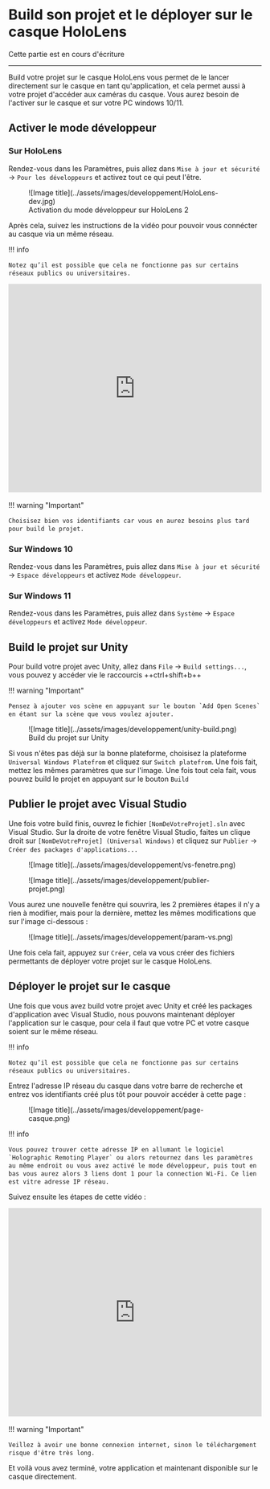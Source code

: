 # Build son projet et le déployer sur le casque HoloLens

<div class="temp-card">
    Cette partie est en cours d'écriture
</div>

***

Build votre projet sur le casque HoloLens vous permet de le lancer directement sur le casque en tant qu'application, et cela permet aussi à votre projet d'accéder aux caméras du casque. Vous aurez besoin de l'activer sur le casque et sur votre PC windows 10/11.

## Activer le mode développeur

### Sur HoloLens

Rendez-vous dans les Paramètres, puis allez dans `Mise à jour et sécurité` &rarr; `Pour les développeurs` et activez tout ce qui peut l'être.

<figure markdown="span">
    ![Image title](../assets/images/developpement/HoloLens-dev.jpg)
    <figcaption>Activation du mode développeur sur HoloLens 2</figcaption>
</figure>

Après cela, suivez les instructions de la vidéo pour pouvoir vous connécter au casque via un même réseau.

!!! info

    Notez qu’il est possible que cela ne fonctionne pas sur certains réseaux publics ou universitaires.

<iframe width="100%" height="415" src="https://www.youtube.com/embed/0yyM_lcg1g0?si=Zl-qUr-g8Qk380YZ" title="YouTube video player" frameborder="0" allow="accelerometer; autoplay; clipboard-write; encrypted-media; gyroscope; picture-in-picture; web-share" referrerpolicy="strict-origin-when-cross-origin" allowfullscreen></iframe>

!!! warning "Important"

    Choisisez bien vos identifiants car vous en aurez besoins plus tard pour build le projet.

### Sur Windows 10

Rendez-vous dans les Paramètres, puis allez dans `Mise à jour et sécurité` &rarr; `Espace développeurs` et activez `Mode développeur`.

### Sur Windows 11

Rendez-vous dans les Paramètres, puis allez dans `Système` &rarr; `Espace développeurs` et activez `Mode développeur`.

## Build le projet sur Unity

Pour build votre projet avec Unity, allez dans `File` &rarr; `Build settings...`, vous pouvez y accéder vie le raccourcis ++ctrl+shift+b++

!!! warning "Important"

    Pensez à ajouter vos scène en appuyant sur le bouton `Add Open Scenes` en étant sur la scène que vous voulez ajouter.

<figure markdown="span">
    ![Image title](../assets/images/developpement/unity-build.png)
    <figcaption>Build du projet sur Unity</figcaption>
</figure>

Si vous n'êtes pas déjà sur la bonne plateforme, choisisez la plateforme `Universal Windows Platefrom` et cliquez sur `Switch platefrom`. Une fois fait, mettez les mêmes paramètres que sur l'image. Une fois tout cela fait, vous pouvez build le projet en appuyant sur le bouton `Build`

## Publier le projet avec Visual Studio

Une fois votre build finis, ouvrez le fichier `[NomDeVotreProjet].sln` avec Visual Studio. Sur la droite de votre fenêtre Visual Studio, faites un clique droit sur `[NomDeVotreProjet] (Universal Windows)` et cliquez sur `Publier` &rarr; `Créer des packages d'applications...`

<figure markdown="span">![Image title](../assets/images/developpement/vs-fenetre.png)</figure>

<figure markdown="span">![Image title](../assets/images/developpement/publier-projet.png)</figure>

Vous aurez une nouvelle fenêtre qui souvrira, les 2 premières étapes il n'y a rien à modifier, mais pour la dernière, mettez les mêmes modifications que sur l'image ci-dessous :

<figure markdown="span">![Image title](../assets/images/developpement/param-vs.png)</figure>

Une fois cela fait, appuyez sur `Créer`, cela va vous créer des fichiers permettants de déployer votre projet sur le casque HoloLens.

## Déployer le projet sur le casque

Une fois que vous avez build votre projet avec Unity et créé les packages d'application avec Visual Studio, nous pouvons maintenant déployer l'application sur le casque, pour cela il faut que votre PC et votre casque soient sur le même réseau.

!!! info

    Notez qu’il est possible que cela ne fonctionne pas sur certains réseaux publics ou universitaires.

Entrez l'adresse IP réseau du casque dans votre barre de recherche et entrez vos identifiants créé plus tôt pour pouvoir accéder à cette page :

<figure markdown="span">![Image title](../assets/images/developpement/page-casque.png)</figure>

!!! info

    Vous pouvez trouver cette adresse IP en allumant le logiciel `Holographic Remoting Player` ou alors retournez dans les paramètres au même endroit ou vous avez activé le mode développeur, puis tout en bas vous aurez alors 3 liens dont 1 pour la connection Wi-Fi. Ce lien est vitre adresse IP réseau.

Suivez ensuite les étapes de cette vidéo :

<iframe width="100%" height="415" src="https://www.youtube.com/embed/jNyF4Whh_Uw?si=Q8RoXwngWN5xX5TN&amp;start=708" title="YouTube video player" frameborder="0" allow="accelerometer; autoplay; clipboard-write; encrypted-media; gyroscope; picture-in-picture; web-share" referrerpolicy="strict-origin-when-cross-origin" allowfullscreen></iframe>

!!! warning "Important"

    Veillez à avoir une bonne connexion internet, sinon le téléchargement risque d'être très long.

Et voilà vous avez terminé, votre application et maintenant disponible sur le casque directement.